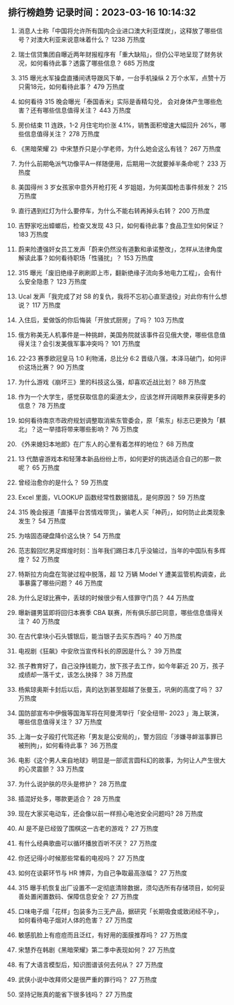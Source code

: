 
## 排行榜趋势 记录时间：2023-03-16 10:14:32
  
  1. 消息人士称「中国将允许所有国内企业进口澳大利亚煤炭」，这释放了哪些信号？对澳大利亚来说意味着什么？ 1238 万热度
    
  2. 瑞士信贷集团自曝近两年财报程序有「重大缺陷」，但仍公平地呈现了财务状况，如何看待此事？透露了哪些信息？ 685 万热度
    
  3. 315 曝光水军操盘直播间诱导跟风下单，一台手机操纵 2 万个水军，点赞十万只需18元，如何看待此事？ 479 万热度
    
  4. 如何看待 315 晚会曝光「泰国香米」实际是香精勾兑， 会对身体产生哪些危害？还有哪些信息值得关注？ 443 万热度
    
  5. 房价结束 11 连跌，1-2 月住宅均价涨 4.1%，销售面积增速大幅回升 26%，哪些信息值得关注？ 278 万热度
    
  6. 《黑暗荣耀 2》中宋慧乔只是小学老师，为什么她会这么有钱？ 267 万热度
    
  7. 为什么前期龟派气功像平A一样随便用，后期用一次就要掉半条命呢？ 233 万热度
    
  8. 美国得州 3 岁女孩家中意外开枪打死 4 岁姐姐，为何美国枪击事件频发？ 215 万热度
    
  9. 直行遇到红灯为什么要停车，为什么不能右转再掉头右转？ 200 万热度
    
  10. 吉野家吃出蟑螂后，检查又发现 43 只，如何看待此事？食品卫生如何保证？ 183 万热度
    
  11. 蔚来险遭强奸女员工发声「蔚来仍然没有道歉和承诺整改」，怎样从法律角度解读此事？如何看待职场「性骚扰」？ 153 万热度
    
  12. 315 曝光「废旧绝缘子刷刷即上市，翻新绝缘子流向多地电力工程」，会有什么安全隐患？ 123 万热度
    
  13. Ucal 发声「我完成了对 S8 的复仇，我将不忘初心直至退役」对此你有什么想说？ 117 万热度
    
  14. 入住后，爱做饭的你后悔装「开放式厨房」了吗？ 103 万热度
    
  15. 俄方称美无人机事件是一种挑衅，美国务院就该事件召见俄大使，哪些信息值得关注？会引发美俄军事冲突吗？ 101 万热度
    
  16. 22-23 赛季欧冠皇马 1:0 利物浦，总比分 6:2 晋级八强，本泽马破门，如何评价这场比赛？ 90 万热度
    
  17. 为什么游戏《崩坏三》里的科技这么强，却喜欢近战比划？ 88 万热度
    
  18. 作为一个大学生，感觉获取信息的渠道太少，应该怎样开阔眼界来获得更多的信息？ 78 万热度
    
  19. 如何看待南京市政府规划调整取消紫东管委会，原「紫东」标志已更换为「麒北」？这一举措将带来哪些影响？ 76 万热度
    
  20. 《外来媳妇本地郎》在广东人的心里有着怎样的地位？ 68 万热度
    
  21. 13 代酷睿游戏本和轻薄本新品纷纷上市，如何更好的挑选适合自己的那一款呢？ 65 万热度
    
  22. 曾经治愈你的是什么？ 59 万热度
    
  23. Excel 里面，VLOOKUP 函数经常性数据错乱，是何原因？ 59 万热度
    
  24. 315 晚会报道「直播平台苦情戏带货」，骗老人买「神药」，如何防止此类现象发生？ 54 万热度
    
  25. 为啥固态硬盘降价这么快？ 54 万热度
    
  26. 范志毅回忆男足辉煌时刻：当年我们踢日本几乎没输过，当年的中国队有多辉煌？ 52 万热度
    
  27. 特斯拉方向盘在驾驶过程中脱落，超 12 万辆 Model Y 遭美监管机构调查，此事暴露了哪些问题？ 46 万热度
    
  28. 为什么足球比赛中，丢球的时候很少有人怪罪守门员？ 44 万热度
    
  29. 曝新疆男篮即将回归本赛季 CBA 联赛，所有俱乐部已同意，哪些信息值得关注？ 40 万热度
    
  30. 在古代拿块小石头镀银后，能当银子去买东西吗？ 40 万热度
    
  31. 电视剧《狂飙》中安欣当宣传科长的原因是什么？ 39 万热度
    
  32. 孩子教育好了，自己没挣钱能力，放下孩子去工作，如今年薪近 20 万，孩子成绩却一落千丈，该怎么抉择？ 38 万热度
    
  33. 杨紫琼奥斯卡封后以后，真的达到甚至超越了张曼玉，巩俐的高度了吗？ 37 万热度
    
  34. 国防部宣布中伊俄等国海军将在阿曼湾举行「安全纽带- 2023 」海上联演，哪些信息值得关注？ 37 万热度
    
  35. 上海一女子殴打代驾还称「男友是公安局的」，警方回应「涉嫌寻衅滋事罪已被刑拘」，如何看待此事？ 36 万热度
    
  36. 电影《这个男人来自地球》明显是一部谎言圆科幻的故事，为何让人产生很大的心灵震颤？ 33 万热度
    
  37. 为什么说护肤的尽头是修护？ 28 万热度
    
  38. 插混好处多，哪款更适合？ 28 万热度
    
  39. 现在大家买电动车，还会像以前一样担心电池安全问题吗? 28 万热度
    
  40. AI 是不是已经毁了围棋这一古老的游戏？ 27 万热度
    
  41. 有什么经典歌曲可以循环播放百听不厌？ 27 万热度
    
  42. 你还记得小时候那些常看的电视吗？ 27 万热度
    
  43. 如何在谈薪环节与 HR 博弈，为自己争取最高涨幅？ 27 万热度
    
  44. 315 曝手机恢复出厂设置不一定彻底清除数据，须勾选所有存储项目，如何妥善处置闲置数码、保障信息安全？ 27 万热度
    
  45. 口味电子烟「花样」包装多为三无产品，据研究「长期吸食或致闭经不孕」，如何看待电子烟对人体的危害？ 27 万热度
    
  46. 敏感肌脸上有痘痘而且泛红，有好用的面膜推荐吗？ 27 万热度
    
  47. 宋慧乔在韩剧《黑暗荣耀》第二季中表现如何？ 27 万热度
    
  48. 有了大语言模型后，知识图谱该何去何从？ 27 万热度
    
  49. 武侠小说中改拜师父是很严重的罪行吗？ 27 万热度
    
  50. 坚持记账真的能省下很多钱吗？ 27 万热度
    